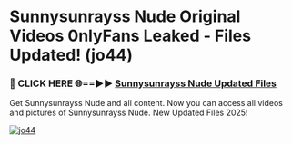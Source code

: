 # Sunnysunrayss Nude Original Videos 0nlyFans Leaked - Files Updated! (jo44)

<h3>🔴 CLICK HERE 🌐==►► <a href="https://tinyurl.com/5h6xmrr3" rel="nofollow">Sunnysunrayss Nude Updated Files</a></h3>

Get Sunnysunrayss Nude and all content. Now you can access all videos and pictures of Sunnysunrayss Nude. New Updated Files 2025!

[![jo44](https://i.imgur.com/KVD873Z.gif)](https://tinyurl.com/5h6xmrr3)
